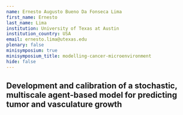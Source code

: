 ```yaml
---
name: Ernesto Augusto Bueno Da Fonseca Lima
first_name: Ernesto
last_name: Lima
institution: University of Texas at Austin
institution_country: USA
email: ernesto.lima@utexas.edu
plenary: false
minisymposium: true
minisymposium_title: modelling-cancer-microenvironment
hide: false
---
```


## Development and calibration of a stochastic, multiscale agent-based model for predicting tumor and vasculature growth